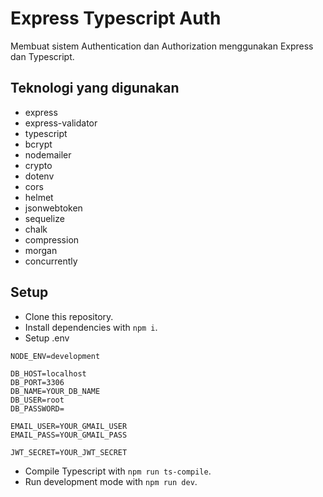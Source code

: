 # Express Typescript Auth
Membuat sistem Authentication dan Authorization menggunakan Express dan Typescript.

## Teknologi yang digunakan
- express
- express-validator
- typescript
- bcrypt
- nodemailer
- crypto
- dotenv
- cors
- helmet
- jsonwebtoken
- sequelize
- chalk
- compression
- morgan
- concurrently

## Setup
- Clone this repository.
- Install dependencies with `npm i`.
- Setup .env
```
NODE_ENV=development

DB_HOST=localhost
DB_PORT=3306
DB_NAME=YOUR_DB_NAME
DB_USER=root
DB_PASSWORD=

EMAIL_USER=YOUR_GMAIL_USER
EMAIL_PASS=YOUR_GMAIL_PASS

JWT_SECRET=YOUR_JWT_SECRET
```
- Compile Typescript with `npm run ts-compile`.
- Run development mode with `npm run dev`.
